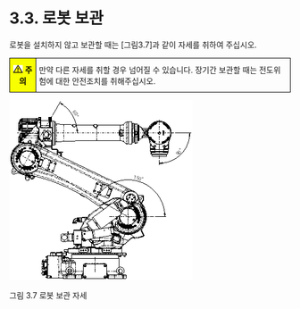 ﻿# 3.3. 로봇 보관

로봇을 설치하지 않고 보관할 때는 [그림3.7]과 같이 자세를 취하여 주십시오.

<style type="text/css">
.tg  {border-collapse:collapse;border-spacing:0;}
.tg td{border-color:black;border-style:solid;border-width:1px;font-family:Arial, sans-serif;font-size:14px;
  overflow:hidden;padding:10px 5px;word-break:normal;}
.tg th{border-color:black;border-style:solid;border-width:1px;font-family:Arial, sans-serif;font-size:14px;
  font-weight:normal;overflow:hidden;padding:10px 5px;word-break:normal;}
.tg .tg-cly1{text-align:left;vertical-align:middle}
.tg .tg-b001{background-color:#f8ff00;color:#000000;font-weight:bold;text-align:center;vertical-align:middle}
</style>
<table class="tg">
<thead>
  <tr>
    <td class="tg-b001"><img src="../_assets/작은주의표시.png"> 주의</td>
    <td class="tg-cly1">만약 다른 자세를 취할 경우 넘어질 수 있습니다. 장기간 보관할 때는 전도위험에 대한 안전조치를 취해주십시오.
</td>
  </tr>
</thead>
</table>


![](../_assets/그림_3.7_로봇보관자세.png)

그림 3.7 로봇 보관 자세

